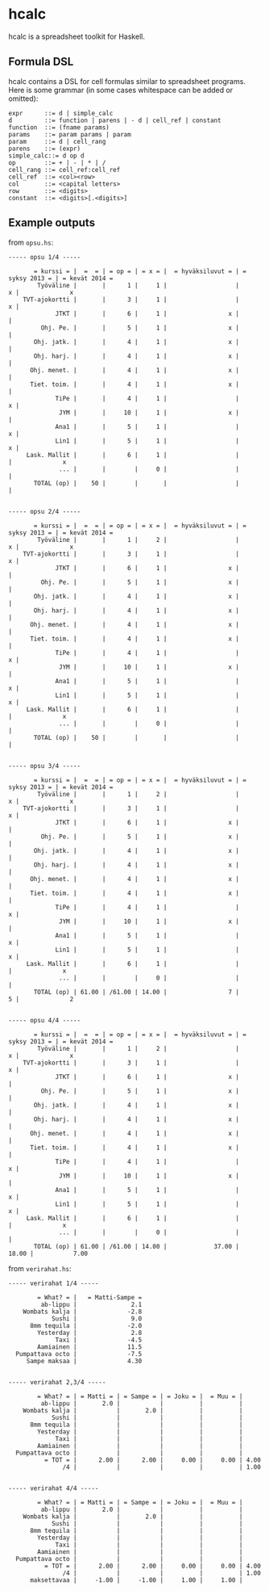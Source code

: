 hcalc
=====

hcalc is a spreadsheet toolkit for Haskell.

Formula DSL
-----------

hcalc contains a DSL for cell formulas similar to spreadsheet programs.
Here is some grammar (in some cases whitespace can be added or omitted):

    expr      ::= d | simple_calc
    d         ::= function | parens | - d | cell_ref | constant
    function  ::= (fname params)
    params    ::= param params | param
    param     ::= d | cell_rang
    parens    ::= (expr)
    simple_calc::= d op d
    op        ::= + | - | * | /
    cell_rang ::= cell_ref:cell_ref
    cell_ref  ::= <col><row>
    col       ::= <capital letters>
    row       ::= <digits>
    constant  ::= <digits>[.<digits>]


Example outputs
---------------

from `opsu.hs`:

    ----- opsu 1/4 -----

           = kurssi = |  =  = | = op = | = x = |  = hyväksiluvut = | = syksy 2013 = | = kevät 2014 =
            Työväline |       |      1 |     1 |                   |              x |              x
        TVT-ajokortti |       |      3 |     1 |                   |              x |
                 JTKT |       |      6 |     1 |                 x |                |
             Ohj. Pe. |       |      5 |     1 |                 x |                |
           Ohj. jatk. |       |      4 |     1 |                 x |                |
           Ohj. harj. |       |      4 |     1 |                 x |                |
          Ohj. menet. |       |      4 |     1 |                 x |                |
          Tiet. toim. |       |      4 |     1 |                 x |                |
                 TiPe |       |      4 |     1 |                   |              x |
                  JYM |       |     10 |     1 |                 x |                |
                 Ana1 |       |      5 |     1 |                   |              x |
                 Lin1 |       |      5 |     1 |                   |              x |
         Lask. Mallit |       |      6 |     1 |                   |                |              x
                  ... |       |        |     0 |                   |                |
           TOTAL (op) |    50 |        |       |                   |                |


    ----- opsu 2/4 -----

           = kurssi = |  =  = | = op = | = x = |  = hyväksiluvut = | = syksy 2013 = | = kevät 2014 =
            Työväline |       |      1 |     2 |                   |              x |              x
        TVT-ajokortti |       |      3 |     1 |                   |              x |
                 JTKT |       |      6 |     1 |                 x |                |
             Ohj. Pe. |       |      5 |     1 |                 x |                |
           Ohj. jatk. |       |      4 |     1 |                 x |                |
           Ohj. harj. |       |      4 |     1 |                 x |                |
          Ohj. menet. |       |      4 |     1 |                 x |                |
          Tiet. toim. |       |      4 |     1 |                 x |                |
                 TiPe |       |      4 |     1 |                   |              x |
                  JYM |       |     10 |     1 |                 x |                |
                 Ana1 |       |      5 |     1 |                   |              x |
                 Lin1 |       |      5 |     1 |                   |              x |
         Lask. Mallit |       |      6 |     1 |                   |                |              x
                  ... |       |        |     0 |                   |                |
           TOTAL (op) |    50 |        |       |                   |                |


    ----- opsu 3/4 -----

           = kurssi = |  =  = | = op = | = x = |  = hyväksiluvut = | = syksy 2013 = | = kevät 2014 =
            Työväline |       |      1 |     2 |                   |              x |              x
        TVT-ajokortti |       |      3 |     1 |                   |              x |
                 JTKT |       |      6 |     1 |                 x |                |
             Ohj. Pe. |       |      5 |     1 |                 x |                |
           Ohj. jatk. |       |      4 |     1 |                 x |                |
           Ohj. harj. |       |      4 |     1 |                 x |                |
          Ohj. menet. |       |      4 |     1 |                 x |                |
          Tiet. toim. |       |      4 |     1 |                 x |                |
                 TiPe |       |      4 |     1 |                   |              x |
                  JYM |       |     10 |     1 |                 x |                |
                 Ana1 |       |      5 |     1 |                   |              x |
                 Lin1 |       |      5 |     1 |                   |              x |
         Lask. Mallit |       |      6 |     1 |                   |                |              x
                  ... |       |        |     0 |                   |                |
           TOTAL (op) | 61.00 | /61.00 | 14.00 |                 7 |              5 |              2


    ----- opsu 4/4 -----

           = kurssi = |  =  = | = op = | = x = |  = hyväksiluvut = | = syksy 2013 = | = kevät 2014 =
            Työväline |       |      1 |     2 |                   |              x |              x
        TVT-ajokortti |       |      3 |     1 |                   |              x |
                 JTKT |       |      6 |     1 |                 x |                |
             Ohj. Pe. |       |      5 |     1 |                 x |                |
           Ohj. jatk. |       |      4 |     1 |                 x |                |
           Ohj. harj. |       |      4 |     1 |                 x |                |
          Ohj. menet. |       |      4 |     1 |                 x |                |
          Tiet. toim. |       |      4 |     1 |                 x |                |
                 TiPe |       |      4 |     1 |                   |              x |
                  JYM |       |     10 |     1 |                 x |                |
                 Ana1 |       |      5 |     1 |                   |              x |
                 Lin1 |       |      5 |     1 |                   |              x |
         Lask. Mallit |       |      6 |     1 |                   |                |              x
                  ... |       |        |     0 |                   |                |
           TOTAL (op) | 61.00 | /61.00 | 14.00 |             37.00 |          18.00 |           7.00


from `verirahat.hs`:

    ----- verirahat 1/4 -----

            = What? = |   = Matti-Sampe =
             ab-lippu |               2.1
        Wombats kalja |              -2.8
                Sushi |               9.0
          8mm tequila |              -2.0
            Yesterday |               2.8
                 Taxi |              -4.5
            Aamiainen |              11.5
      Pumpattava octo |              -7.5
         Sampe maksaa |              4.30


    ----- verirahat 2,3/4 -----

            = What? = | = Matti = | = Sampe = | = Joku = |  = Muu = |
             ab-lippu |       2.0 |           |          |          |
        Wombats kalja |           |       2.0 |          |          |
                Sushi |           |           |          |          |
          8mm tequila |           |           |          |          |
            Yesterday |           |           |          |          |
                 Taxi |           |           |          |          |
            Aamiainen |           |           |          |          |
      Pumpattava octo |           |           |          |          |
              = TOT = |      2.00 |      2.00 |     0.00 |     0.00 | 4.00
                   /4 |           |           |          |          | 1.00


    ----- verirahat 4/4 -----

            = What? = | = Matti = | = Sampe = | = Joku = |  = Muu = |
             ab-lippu |       2.0 |           |          |          |
        Wombats kalja |           |       2.0 |          |          |
                Sushi |           |           |          |          |
          8mm tequila |           |           |          |          |
            Yesterday |           |           |          |          |
                 Taxi |           |           |          |          |
            Aamiainen |           |           |          |          |
      Pumpattava octo |           |           |          |          |
              = TOT = |      2.00 |      2.00 |     0.00 |     0.00 | 4.00
                   /4 |           |           |          |          | 1.00
          maksettavaa |     -1.00 |     -1.00 |     1.00 |     1.00 |


